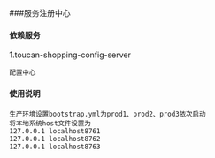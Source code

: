 ###服务注册中心
       

#### 依赖服务
1.toucan-shopping-config-server

    配置中心
    



#### 使用说明

    生产环境设置bootstrap.yml为prod1、prod2、prod3依次启动
    将本地系统host文件设置为
    127.0.0.1 localhost8761
    127.0.0.1 localhost8762
    127.0.0.1 localhost8763